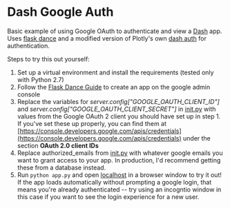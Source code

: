 # Dash Google Auth
Basic example of using Google OAuth to authenticate and view a [Dash](https://dash.plot.ly/) app. Uses [flask dance](https://github.com/singingwolfboy/flask-dance) and a modified version of Plotly's own [dash auth](https://github.com/plotly/dash-auth) for authentication.

Steps to try this out yourself:
1. Set up a virtual environment and install the requirements (tested only with Python 2.7)
2. Follow the [Flask Dance Guide](http://flask-dance.readthedocs.io/en/latest/quickstarts/google.html) to create an app on the google admin console
3. Replace the variables for *server.config["GOOGLE_OAUTH_CLIENT_ID"]* and *server.config["GOOGLE_OAUTH_CLIENT_SECRET"]* in [init.py](./app/__init__.py) with values from the Google OAuth 2 client you should have set up in step 1. If you've set these up properly, you can find them at [https://console.developers.google.com/apis/credentials](https://console.developers.google.com/apis/credentials) under the section **OAuth 2.0 client IDs**
4. Replace authorized_emails from [init.py](./app/__init__.py) with whatever google emails you want to grant access to your app. In production, I'd recommend getting these from a database instead.
5. Run `python app.py` and open [localhost](http://localhost:8050/) in a browser window to try it out! If the app loads automatically without prompting a google login, that means you're already authenticated -- try using an incogntio window in this case if you want to see the login experience for a new user.
